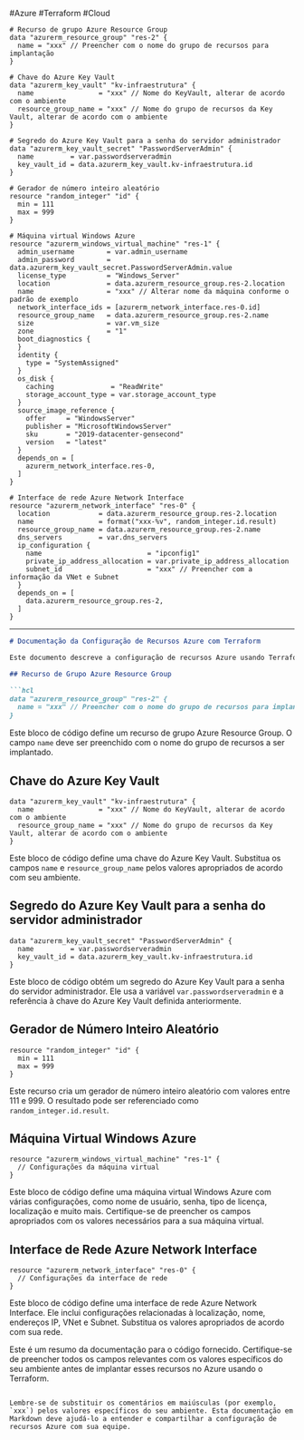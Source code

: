 #Azure #Terraform #Cloud

```hcl
# Recurso de grupo Azure Resource Group
data "azurerm_resource_group" "res-2" {
  name = "xxx" // Preencher com o nome do grupo de recursos para implantação
}

# Chave do Azure Key Vault
data "azurerm_key_vault" "kv-infraestrutura" {
  name                = "xxx" // Nome do KeyVault, alterar de acordo com o ambiente
  resource_group_name = "xxx" // Nome do grupo de recursos da Key Vault, alterar de acordo com o ambiente
}

# Segredo do Azure Key Vault para a senha do servidor administrador
data "azurerm_key_vault_secret" "PasswordServerAdmin" {
  name         = var.passwordserveradmin
  key_vault_id = data.azurerm_key_vault.kv-infraestrutura.id
}

# Gerador de número inteiro aleatório
resource "random_integer" "id" {
  min = 111
  max = 999
}

# Máquina virtual Windows Azure
resource "azurerm_windows_virtual_machine" "res-1" {
  admin_username        = var.admin_username
  admin_password        = data.azurerm_key_vault_secret.PasswordServerAdmin.value  
  license_type          = "Windows_Server"
  location              = data.azurerm_resource_group.res-2.location
  name                  = "xxx" // Alterar nome da máquina conforme o padrão de exemplo
  network_interface_ids = [azurerm_network_interface.res-0.id]
  resource_group_name   = data.azurerm_resource_group.res-2.name
  size                  = var.vm_size
  zone                  = "1"
  boot_diagnostics {
  }
  identity {
    type = "SystemAssigned"
  }
  os_disk {
    caching              = "ReadWrite"
    storage_account_type = var.storage_account_type
  }
  source_image_reference {
    offer     = "WindowsServer"
    publisher = "MicrosoftWindowsServer"
    sku       = "2019-datacenter-gensecond"
    version   = "latest"
  }
  depends_on = [
    azurerm_network_interface.res-0,
  ]
}

# Interface de rede Azure Network Interface
resource "azurerm_network_interface" "res-0" {
  location            = data.azurerm_resource_group.res-2.location
  name                = format("xxx-%v", random_integer.id.result)
  resource_group_name = data.azurerm_resource_group.res-2.name
  dns_servers         = var.dns_servers 
  ip_configuration {
    name                          = "ipconfig1"
    private_ip_address_allocation = var.private_ip_address_allocation
    subnet_id                     = "xxx" // Preencher com a informação da VNet e Subnet
  }
  depends_on = [
    data.azurerm_resource_group.res-2,
  ]
}
```

---

```markdown
# Documentação da Configuração de Recursos Azure com Terraform

Este documento descreve a configuração de recursos Azure usando Terraform. O código fornecido define vários recursos, como grupos de recursos, máquinas virtuais Windows, chaves do Azure Key Vault e muito mais. A seguir, vamos detalhar cada parte do código.

## Recurso de Grupo Azure Resource Group

```hcl
data "azurerm_resource_group" "res-2" {
  name = "xxx" // Preencher com o nome do grupo de recursos para implantação
}
```

Este bloco de código define um recurso de grupo Azure Resource Group. O campo `name` deve ser preenchido com o nome do grupo de recursos a ser implantado.

## Chave do Azure Key Vault

```hcl
data "azurerm_key_vault" "kv-infraestrutura" {
  name                = "xxx" // Nome do KeyVault, alterar de acordo com o ambiente
  resource_group_name = "xxx" // Nome do grupo de recursos da Key Vault, alterar de acordo com o ambiente
}
```

Este bloco de código define uma chave do Azure Key Vault. Substitua os campos `name` e `resource_group_name` pelos valores apropriados de acordo com seu ambiente.

## Segredo do Azure Key Vault para a senha do servidor administrador

```hcl
data "azurerm_key_vault_secret" "PasswordServerAdmin" {
  name         = var.passwordserveradmin
  key_vault_id = data.azurerm_key_vault.kv-infraestrutura.id
}
```

Este bloco de código obtém um segredo do Azure Key Vault para a senha do servidor administrador. Ele usa a variável `var.passwordserveradmin` e a referência à chave do Azure Key Vault definida anteriormente.

## Gerador de Número Inteiro Aleatório

```hcl
resource "random_integer" "id" {
  min = 111
  max = 999
}
```

Este recurso cria um gerador de número inteiro aleatório com valores entre 111 e 999. O resultado pode ser referenciado como `random_integer.id.result`.

## Máquina Virtual Windows Azure

```hcl
resource "azurerm_windows_virtual_machine" "res-1" {
  // Configurações da máquina virtual
}
```

Este bloco de código define uma máquina virtual Windows Azure com várias configurações, como nome de usuário, senha, tipo de licença, localização e muito mais. Certifique-se de preencher os campos apropriados com os valores necessários para a sua máquina virtual.

## Interface de Rede Azure Network Interface

```hcl
resource "azurerm_network_interface" "res-0" {
  // Configurações da interface de rede
}
```

Este bloco de código define uma interface de rede Azure Network Interface. Ele inclui configurações relacionadas à localização, nome, endereços IP, VNet e Subnet. Substitua os valores apropriados de acordo com sua rede.

Este é um resumo da documentação para o código fornecido. Certifique-se de preencher todos os campos relevantes com os valores específicos do seu ambiente antes de implantar esses recursos no Azure usando o Terraform.
```

Lembre-se de substituir os comentários em maiúsculas (por exemplo, `xxx`) pelos valores específicos do seu ambiente. Esta documentação em Markdown deve ajudá-lo a entender e compartilhar a configuração de recursos Azure com sua equipe.